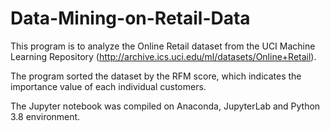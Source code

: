 # Data-Mining-on-Retail-Data

This program is to analyze the Online Retail dataset from the UCI Machine Learning Repository (http://archive.ics.uci.edu/ml/datasets/Online+Retail).  

The program sorted the dataset by the RFM score, which indicates the importance value of each individual customers. 

The Jupyter notebook was compiled on Anaconda, JupyterLab and Python 3.8 environment.  

